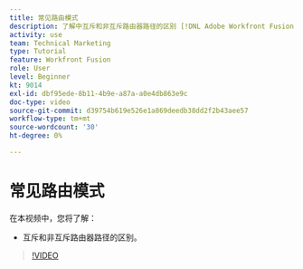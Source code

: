 ```yaml
---
title: 常见路由模式
description: 了解中互斥和非互斥路由器路径的区别 [!DNL Adobe Workfront Fusion].
activity: use
team: Technical Marketing
type: Tutorial
feature: Workfront Fusion
role: User
level: Beginner
kt: 9014
exl-id: dbf95ede-8b11-4b9e-a87a-a0e4db863e9c
doc-type: video
source-git-commit: d39754b619e526e1a869deedb38dd2f2b43aee57
workflow-type: tm+mt
source-wordcount: '30'
ht-degree: 0%

---
```


# 常见路由模式

在本视频中，您将了解：

* 互斥和非互斥路由器路径的区别。

>[!VIDEO](https://video.tv.adobe.com/v/335273/?quality=12)
